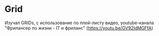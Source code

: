# Grid
Изучал GRIDs, с использование по плей-листу видео, youtube-канала "Фрилансер по жизни - IT и фриланс" 
(https://youtu.be/GV92IdMGFfA)
